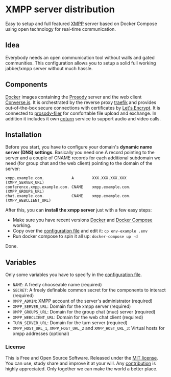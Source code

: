 # XMPP server distribution

Easy to setup and full featured [XMPP](https://xmpp.org/) server based on Docker Compose using open technology for real-time communication.


## Idea

Everybody needs an open communication tool without walls and gated communities. This configuration allows you to setup a solid full working jabber/xmpp server without much hassle.

## Components

[Docker](https://www.docker.com/) images containing the [Prosody](https://prosody.im) server and the web client [Converse.js](https://conversejs.org/). It is orchestrated by the reverse proxy [traefik](https://traefik.io) and provides out-of-the-box secure connections with certificates by [Let's Encrypt](https://letsencrypt.org). It is connected to [prosody-filer](https://github.com/ThomasLeister/prosody-filer) for comfortable file upload and exchange. In addition it includes it own [coturn](https://github.com/coturn/coturn) service to support audio and video calls.

## Installation

Before you start, you have to configure your domain's **dynamic name server (DNS) settings**. Basically you need one A record pointing to the server and a couple of CNAME records for each additional subdomain we need (for group chat and the web client) pointing to the domain of the server:


```
xmpp.example.com.            A        XXX.XXX.XXX.XXX        (XMPP_SERVER_URL)
conference.xmpp.example.com. CNAME    xmpp.example.com.      (XMPP_GROUPS_URL)
chat.example.com.            CNAME    xmpp.example.com.      (XMPP_WEBCLIENT_URL)
```

After this, you can **install the xmpp server** just with a few easy steps:

* Make sure you have recent versions [Docker](https://docs.docker.com/) and [Docker Compose](https://docs.docker.com/compose/) working.
* Copy over the [configuration file](./env-example) and edit it: `cp env-example .env`
* Run docker compose to spin it all up: `docker-compose up -d`

Done.

## Variables

Only some variables you have to specify in the [configuration file](./env-example).

* `NAME`: A freely chooseable name (required)
* `SECRET`:  A freely definable common secret for the components to interact (required)
* `XMPP_ADMIN`: XMPP account of the server's administrator (required)
* `XMPP_SERVER_URL`: Domain for the xmpp server (required)
* `XMPP_GROUPS_URL`: Domain for the group chat (muc) server (required)
* `XMPP_WEBCLIENT_URL`: Domain for the web chat client (required)
* `TURN_SERVER_URL`: Domain for the turn server (required)
* `XMPP_HOST_URL_1`, `XMPP_HOST_URL_2` and `XMPP_HOST_URL_3`: Virtual hosts for xmpp addresses (optional)


### License

This is Free and Open Source Software. Released under the [MIT license](./LICENSE.md). You can use, study share and improve it at your will. Any [contribution](./CONTRIBUTING.md) is highly appreciated. Only together we can make the world a better place.
